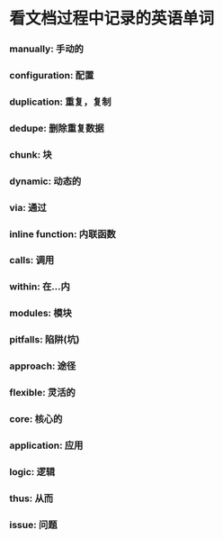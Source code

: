 # 看文档过程中记录的英语单词

### manually: 手动的
### configuration: 配置
### duplication: 重复，复制
### dedupe: 删除重复数据
### chunk: 块
### dynamic: 动态的
### via: 通过
### inline function: 内联函数
### calls: 调用
### within: 在...内
### modules: 模块
### pitfalls: 陷阱(坑)
### approach: 途径
### flexible: 灵活的
### core: 核心的
### application: 应用
### logic: 逻辑
### thus: 从而
### issue: 问题
